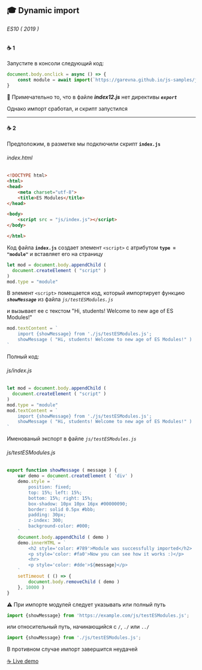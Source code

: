 ## :mortar_board: Dynamic import 

###### ES10 ( 2019 )

#### :coffee: 1

Запустите в консоли следующий код:

```javascript
document.body.onclick = async () => {
    const module = await import(`https://garevna.github.io/js-samples/js/index12.js`)
}
```

:pushpin: Примечательно то, что в файле **_index12.js_** нет директивы **_`export`_**

Однако импорт сработал, и скрипт запустился 

***

#### :coffee: 2

Предположим, в разметке мы подключили скрипт **`index.js`**

###### index.html

```html
<!DOCTYPE html>
<html>
<head>
    <meta charset="utf-8">
    <title>ES Modules</title>
</head>

<body>
    <script src = "js/index.js"></script>
</body>

</html>
```

Код файла **`index.js`** создает элемент `<script>` с атрибутом **`type = "module"`** и вставляет его на страницу

```javascript
let mod = document.body.appendChild (
  document.createElement ( "script" )
)
mod.type = "module"
```

В элемент `<script>` помещается код, который импортирует функцию **_`showMessage`_** из файла *`js/testESModules.js`*

и вызывает ее с текстом "Hi, students! Welcome to new age of ES Modules!"

```javascript
mod.textContent = `
    import {showMessage} from './js/testESModules.js';
    showMessage ( "Hi, students! Welcome to new age of ES Modules!" )
`
```

Полный код:

###### js/index.js

```javascript
let mod = document.body.appendChild (
  document.createElement ( "script" )
)
mod.type = "module"
mod.textContent = `
    import {showMessage} from './js/testESModules.js';
    showMessage ( "Hi, students! Welcome to new age of ES Modules!" )
`
```

Именованый экспорт в файле *`js/testESModules.js`*

###### js/testESModules.js

```javascript
export function showMessage ( message ) {
    var demo = document.createElement ( 'div' )
    demo.style = `
        position: fixed;
        top: 15%; left: 15%;
        bottom: 15%; right: 15%;
        box-shadow: 10px 10px 16px #00000090;
        border: solid 0.5px #bbb;
        padding: 30px;
        z-index: 300;
        background-color: #000;
    `
    document.body.appendChild ( demo )
    demo.innerHTML = `
        <h2 style='color: #789'>Module was successfully imported</h2>
        <p style='color: #fa0'>Now you can see how it works :)</p>
        <hr>
        <p style='color: #dde'>${message}</p>
    `
    setTimeout ( () => {
        document.body.removeChild ( demo )
    }, 10000 )
}
```

:warning: При импорте модулей следует указывать или полный путь 

```javascript
import {showMessage} from 'https://example.com/js/testESModules.js';
```

или относительный путь, начинающийся с `/`, `./` или `../`

```javascript
import {showMessage} from './js/testESModules.js';
```

В противном случае импорт завершится неудачей


[:coffee: Live demo](https://garevna.github.io/js-samples/#25)